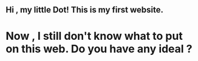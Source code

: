 ## Hi , my little Dot! This is my first website.

# Now , I still don't know what to put on this web. Do you have any **ideal** ?
